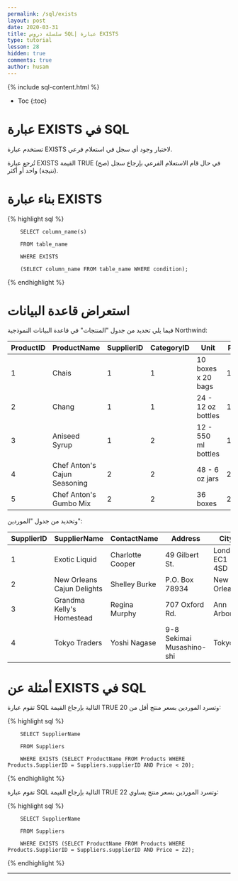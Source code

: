 ```yaml
---
permalink: /sql/exists
layout: post
date: 2020-03-31
title: سلسلة دروس SQL| عبارة EXISTS
type: tutorial
lesson: 28
hidden: true
comments: true
author: husam
---
```


{% include sql-content.html %}

* Toc
{:toc}

# عبارة EXISTS في SQL

تستخدم عبارة EXISTS لاختبار وجود أي سجل في استعلام فرعي.

تُرجع عبارة EXISTS القيمة TRUE (صح) في حال قام الاستعلام الفرعي بإرجاع سجل (نتيجة) واحد أو أكثر.

# بناء عبارة EXISTS

{% highlight sql %}

		SELECT column_name(s)

		FROM table_name

		WHERE EXISTS

		(SELECT column_name FROM table_name WHERE condition); 

{% endhighlight %}

# استعراض قاعدة البيانات

فيما يلي تحديد من جدول "المنتجات" في  قاعدة البيانات النموذجية Northwind:

| ProductID |	ProductName |	SupplierID |	CategoryID |	Unit |	Price |
| --------- | ------------- | -------------- | ---------- | ---------- | ------- |
| 1 	| Chais |	1 |	1 	| 10 boxes x 20 bags |	18 |
| 2 |	Chang |	1 |	1 |	24 - 12 oz bottles |	19 |
| 3 |	Aniseed Syrup |	1 |	2  |	12 - 550 ml bottles  |	10 |
| 4 |	Chef Anton's Cajun Seasoning |	2  |	2  |	48 - 6 oz jars |	22 |
| 5 |	Chef Anton's Gumbo Mix |	2  |	2  |	36 boxes  |	21.35 |

وتحديد من جدول "الموردين":

| SupplierID |	SupplierName |	ContactName |	Address |	City  | PostalCode  |	Country |
| ---------- | ----------- | ------------- | --------- | --------- | --------- | ------------- |
| 1 |	Exotic Liquid |	Charlotte Cooper  |	49 Gilbert St. |	London 	EC1 4SD  |	UK |
| 2 |	New Orleans Cajun Delights |	Shelley Burke |	P.O. Box 78934 |	New Orleans |	70117 |	USA |
| 3 |	Grandma Kelly's Homestead  |	Regina Murphy |	707 Oxford Rd. |	Ann Arbor  |	48104 |	USA |
| 4 |	Tokyo Traders |	Yoshi Nagase |	9-8 Sekimai Musashino-shi |	Tokyo |	100 |	Japan |

# أمثلة عن EXISTS في SQL

تقوم عبارة SQL التالية بإرجاع القيمة TRUE  وتسرد الموردين بسعر منتج أقل من 20:


{% highlight sql %}

		SELECT SupplierName

		FROM Suppliers

		WHERE EXISTS (SELECT ProductName FROM Products WHERE Products.SupplierID = Suppliers.supplierID AND Price < 20); 

{% endhighlight %}

تقوم عبارة SQL التالية بإرجاع القيمة TRUE وتسرد الموردين بسعر منتج يساوي 22:

{% highlight sql %}

		SELECT SupplierName

		FROM Suppliers

		WHERE EXISTS (SELECT ProductName FROM Products WHERE Products.SupplierID = Suppliers.supplierID AND Price = 22); 

{% endhighlight %}

***
